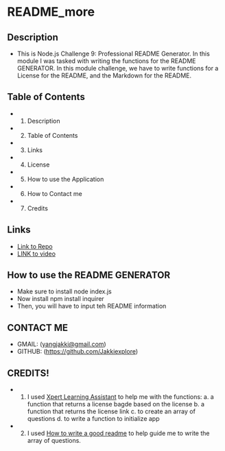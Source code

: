 # README_more

## Description
* This is Node.js Challenge 9: Professional README Generator. In this module I was tasked with writing the functions for the README GENERATOR. In this module challenge, we have to write functions for a License for the README, and the Markdown for the README. 

## Table of Contents
* 1. Description
* 2. Table of Contents
* 3. Links
* 4. License
* 5. How to use the Application
* 6. How to Contact me
* 7. Credits

## Links
* [Link to Repo](https://github.com/Jakkiexplore/README_more)
* [LINK to video]()




## How to use the README GENERATOR
* Make sure to install node index.js
* Now install npm install inquirer
* Then, you will have to input teh README information

## CONTACT ME
* GMAIL: (yangjakki@gmail.com)
* GITHUB: (https://github.com/Jakkiexplore)

## CREDITS!
* 1. I used [Xpert Learning Assistant](https://bootcampspot.instructure.com/courses/4087/external_tools/313) to help me with the functions:
     a. a function that returns a license bagde based on the license
     b. a function that returns the license link
     c. to create an array of questions
     d. to write a function to initialize app
     
* 2. I used [How to write a good readme](https://www.freecodecamp.org/news/how-to-write-a-good-readme-file/) to help guide me to write the array of questions.

